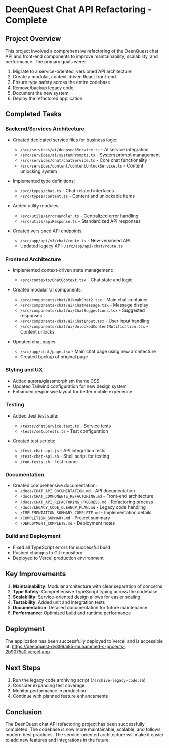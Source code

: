 # DeenQuest Chat API Refactoring - Complete

## Project Overview

This project involved a comprehensive refactoring of the DeenQuest chat API and front-end components to improve maintainability, scalability, and performance. The primary goals were:

1. Migrate to a service-oriented, versioned API architecture
2. Create a modular, context-driven React front-end
3. Ensure type safety across the entire codebase
4. Remove/backup legacy code
5. Document the new system
6. Deploy the refactored application

## Completed Tasks

### Backend/Services Architecture

- Created dedicated service files for business logic:
  - `/src/services/ai/deepseekService.ts` - AI service integration
  - `/src/services/ai/systemPrompts.ts` - System prompt management
  - `/src/services/chat/chatService.ts` - Core chat functionality
  - `/src/services/content/contentUnlockService.ts` - Content unlocking system

- Implemented type definitions:
  - `/src/types/chat.ts` - Chat-related interfaces
  - `/src/types/content.ts` - Content and unlockable items

- Added utility modules:
  - `/src/utils/errorHandler.ts` - Centralized error handling
  - `/src/utils/apiResponse.ts` - Standardized API responses

- Created versioned API endpoints:
  - `/src/app/api/v1/chat/route.ts` - New versioned API
  - Updated legacy API: `/src/app/api/chat/route.ts`

### Frontend Architecture

- Implemented context-driven state management:
  - `/src/contexts/ChatContext.tsx` - Chat state and logic

- Created modular UI components:
  - `/src/components/chat/HikmahChat2.tsx` - Main chat container
  - `/src/components/chat/ui/ChatMessage.tsx` - Message display
  - `/src/components/chat/ui/ChatSuggestions.tsx` - Suggested responses
  - `/src/components/chat/ui/ChatInput.tsx` - User input handling
  - `/src/components/chat/ui/UnlockedContentNotification.tsx` - Content unlocks

- Updated chat pages:
  - `/src/app/chat/page.tsx` - Main chat page using new architecture
  - Created backup of original page

### Styling and UX

- Added aurora/glassmorphism theme CSS
- Updated Tailwind configuration for new design system
- Enhanced responsive layout for better mobile experience

### Testing

- Added Jest test suite:
  - `/tests/chatService.test.ts` - Service tests
  - `/tests/setupTests.ts` - Test configuration

- Created test scripts:
  - `/test-chat-api.js` - API integration tests
  - `/test-chat-api.sh` - Shell script for testing
  - `/run-tests.sh` - Test runner

### Documentation

- Created comprehensive documentation:
  - `/docs/CHAT_API_DOCUMENTATION.md` - API documentation
  - `/docs/CHAT_COMPONENTS_REFACTORING.md` - Front-end architecture
  - `/docs/CHAT_API_REFACTORING_PROGRESS.md` - Refactoring process
  - `/docs/LEGACY_CODE_CLEANUP_PLAN.md` - Legacy code handling
  - `/IMPLEMENTATION_SUMMARY_COMPLETE.md` - Implementation details
  - `/COMPLETION_SUMMARY.md` - Project summary
  - `/DEPLOYMENT_COMPLETE.md` - Deployment notes

### Build and Deployment

- Fixed all TypeScript errors for successful build
- Pushed changes to Git repository
- Deployed to Vercel production environment

## Key Improvements

1. **Maintainability**: Modular architecture with clear separation of concerns
2. **Type Safety**: Comprehensive TypeScript typing across the codebase
3. **Scalability**: Service-oriented design allows for easier scaling
4. **Testability**: Added unit and integration tests
5. **Documentation**: Detailed documentation for future maintenance
6. **Performance**: Optimized build and runtime performance

## Deployment

The application has been successfully deployed to Vercel and is accessible at:
https://deenquest-dy899ai85-muhammed-s-projects-2b9075a0.vercel.app

## Next Steps

1. Run the legacy code archiving script (`/archive-legacy-code.sh`)
2. Consider expanding test coverage
3. Monitor performance in production
4. Continue with planned feature enhancements

## Conclusion

The DeenQuest chat API refactoring project has been successfully completed. The codebase is now more maintainable, scalable, and follows modern best practices. The service-oriented architecture will make it easier to add new features and integrations in the future.
